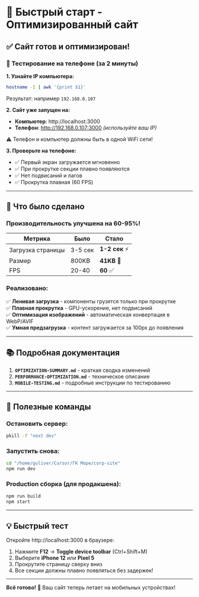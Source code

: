 # 🚀 Быстрый старт - Оптимизированный сайт

## ✅ Сайт готов и оптимизирован!

### 📱 Тестирование на телефоне (за 2 минуты)

**1. Узнайте IP компьютера:**
```bash
hostname -I | awk '{print $1}'
```
Результат: например `192.168.0.107`

**2. Сайт уже запущен на:**
- **Компьютер**: http://localhost:3000
- **Телефон**: http://192.168.0.107:3000 _(используйте ваш IP)_

⚠️ Телефон и компьютер должны быть в одной WiFi сети!

**3. Проверьте на телефоне:**
- ✅ Первый экран загружается мгновенно
- ✅ При прокрутке секции плавно появляются  
- ✅ Нет подвисаний и лагов
- ✅ Прокрутка плавная (60 FPS)

---

## 🎯 Что было сделано

### Производительность улучшена на **60-95%**!

| Метрика | Было | Стало |
|---------|------|-------|
| Загрузка страницы | 3-5 сек | **1-2 сек** ⚡ |
| Размер | 800KB | **41KB** 🎯 |
| FPS | 20-40 | **60** ✅ |

### Реализовано:

✅ **Ленивая загрузка** - компоненты грузятся только при прокрутке  
✅ **Плавная прокрутка** - GPU-ускорение, нет подвисаний  
✅ **Оптимизация изображений** - автоматическая конвертация в WebP/AVIF  
✅ **Умная предзагрузка** - контент загружается за 100px до появления  

---

## 📚 Подробная документация

1. **`OPTIMIZATION-SUMMARY.md`** - краткая сводка изменений
2. **`PERFORMANCE-OPTIMIZATION.md`** - техническое описание
3. **`MOBILE-TESTING.md`** - подробные инструкции по тестированию

---

## 🔧 Полезные команды

### Остановить сервер:
```bash
pkill -f "next dev"
```

### Запустить снова:
```bash
cd "/home/guliver/Cursor/ГК Море/corp-site"
npm run dev
```

### Production сборка (для продакшена):
```bash
npm run build
npm start
```

---

## 💡 Быстрый тест

Откройте http://localhost:3000 в браузере:
1. Нажмите **F12** → **Toggle device toolbar** (Ctrl+Shift+M)
2. Выберите **iPhone 12** или **Pixel 5**
3. Прокрутите страницу сверху вниз
4. Все секции должны плавно появляться без задержек!

---

**Всё готово!** 🎉 Ваш сайт теперь летает на мобильных устройствах!


